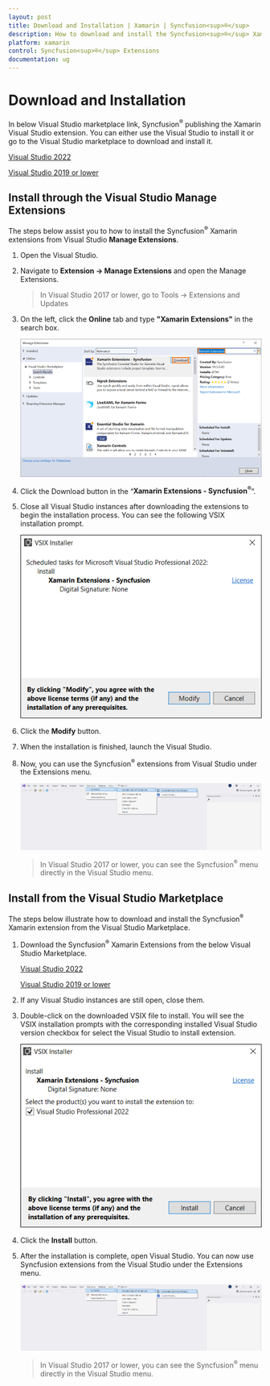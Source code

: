 ```yaml
---
layout: post
title: Download and Installation | Xamarin | Syncfusion<sup>®</sup>
description: How to download and install the Syncfusion<sup>®</sup> Xamarin Visual Studio Extensions from Visual Studio Market Place
platform: xamarin
control: Syncfusion<sup>®</sup> Extensions
documentation: ug
---
```



# Download and Installation

In below Visual Studio marketplace link, Syncfusion<sup>®</sup> publishing the Xamarin Visual Studio extension. You can either use the Visual Studio to install it or go to the Visual Studio marketplace to download and install it. 

[Visual Studio 2022](https://marketplace.visualstudio.com/items?itemName=SyncfusionInc.XamarinVSExtension)

[Visual Studio 2019 or lower](https://marketplace.visualstudio.com/items?itemName=SyncfusionInc.XamarinExtension)

## Install through the Visual Studio Manage Extensions

The steps below assist you to how to install the Syncfusion<sup>®</sup> Xamarin extensions from Visual Studio **Manage Extensions**.

1.	Open the Visual Studio.
2.	Navigate to **Extension -> Manage Extensions** and open the Manage Extensions.
	> In Visual Studio 2017 or lower, go to Tools -> Extensions and Updates
3.	On the left, click the **Online** tab and type **"Xamarin Extensions"** in the search box.

	![Manage Extension in Xamarin Visual studio](Download_and_Installation_images/xamarin-manage-extension.PNG)
4.	Click the Download button in the “**Xamarin Extensions - Syncfusion<sup>®</sup>**”.
5.	Close all Visual Studio instances after downloading the extensions to begin the installation process. You can see the following VSIX installation prompt.
	
	![Vsix Modify Window in Xamarin](Download_and_Installation_images/xamarin-vsix-modify.PNG)
6.	Click the **Modify** button.
7.	When the installation is finished, launch the Visual Studio.
8.	Now, you can use the Syncfusion<sup>®</sup> extensions from Visual Studio under the Extensions menu.
	
	![Syncfusion<sup>®</sup> Xamarin Menu](Download_and_Installation_images/syncfusion-xamarin-menu.png)

	> In Visual Studio 2017 or lower, you can see the Syncfusion<sup>®</sup> menu directly in the Visual Studio menu. 

##	Install from the Visual Studio Marketplace

The steps below illustrate how to download and install the Syncfusion<sup>®</sup> Xamarin extension from the Visual Studio Marketplace.

1.	Download the Syncfusion<sup>®</sup> Xamarin Extensions from the below Visual Studio Marketplace.

     [Visual Studio 2022](https://marketplace.visualstudio.com/items?itemName=SyncfusionInc.XamarinVSExtension)

     [Visual Studio 2019 or lower](https://marketplace.visualstudio.com/items?itemName=SyncfusionInc.XamarinExtension)

2.	If any Visual Studio instances are still open, close them.
3.	Double-click on the downloaded VSIX file to install. You will see the VSIX installation prompts with the corresponding installed Visual Studio version checkbox for select the Visual Studio to install extension.
	
	![Vsix Modify Window in Syncfusion<sup>®</sup> Xamarin](Download_and_Installation_images/syncfusion-xamarin-vsix-modify-window.png)
4.	Click the **Install** button.
5.	After the installation is complete, open Visual Studio. You can now use Syncfusion extensions from the Visual Studio under the Extensions menu.
	
	![Syncfusion<sup>®</sup> Xamarin Menu](Download_and_Installation_images/syncfusion-xamarin-menu.png)

	> In Visual Studio 2017 or lower, you can see the Syncfusion<sup>®</sup> menu directly in the Visual Studio menu.